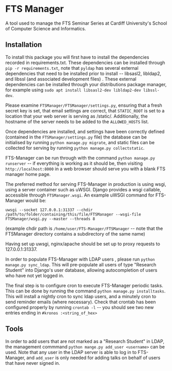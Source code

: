 FTS Manager
===========

A tool used to manage the FTS Seminar Series at Cardiff University's School of
Computer Science and Informatics.

## Installation
To install this package you will first have to install the dependencies recorded
in requirements.txt. These dependencies can be installed through
`pip -r requirements.txt`, note that `pyldap` has several external dependencies
that need to be installed prior to install -- libsasl2, libldap2, and libssl
(and associated development files) . These external dependencies can be
installed through your distributions package manager, for example using `sudo apt
install libsasl2-dev libldap2-dev libssl-dev`.

Please examine `FTSManager/FTSManager/settings.py`, ensuring that a fresh secret
key is set, that email settings are correct, that `STATIC_ROOT` is  set to a
location that your web server is serving as /static/. Additionally, the
hostname of the server needs to be added to the `ALLOWED_HOSTS` list.

Once dependencies are installed, and settings have been correctly defined
(contained in the `FTSManager/settings.py` file) the database can be initialised
by running `python manage.py migrate`, and static files can be collected for 
serving by running `python manage.py collectstatic`. 

FTS-Manager can be run through with the command `python manage.py runserver` --
if everything is working as it should be, then visiting `http://localhost:8000`
in a web browser should serve you with a blank FTS manager home page.

The preferred method for serving FTS-Manager in production is using wsgi, using
a server container such as uWSGI. Django provides a wsgi callable, accessible
through `FTSManager.wsgi`. An example uWSGI command for FTS-Manager would be:

`uwsgi --socket 127.0.0.1:31337 --chdir /path/to/folder/containing/this/file/FTSManager --wsgi-file FTSManager/wsgi.py --master --threads 8`

(example chdir path is `/home/user/FTS-Manager/FTSManager` -- note that the
FTSManager directory contains a subdirectory of the same name)

Having set up uwsgi, nginx/apache should be set up to proxy requests to
127.0.0.1:31337.

In order to populate FTS-Manager with LDAP users , please run
`python manage.py sync_ldap`. This will pre-populate all users of type
"Research Student" into Django's user database, allowing autocompletion of users
who have not yet logged in.

The final step is to configure cron to execute FTS-Manager periodic tasks.
This can be done by running the command `python manage.py installtasks`.
This will install a nightly cron to sync ldap users, and a minutely cron to send
reminder emails (where necessary). Check that crontab has been configured
properly by running `crontab -l` -- you should see two new entries ending in
`#kronos :<string_of_hex>`


## Tools
In order to add users that are not marked as a "Research Student" in LDAP,
the management commmand `python mange.py add_user <username>` can be used. 
Note that any user in the LDAP server is able to log in to FTS-Manager, and
`add_user` is only needed for adding talks on behalf of users that have never
signed in.
